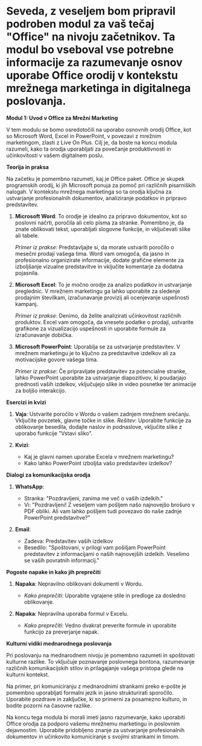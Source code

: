 # Seveda, z veseljem bom pripravil podroben modul za vaš tečaj "Office" na nivoju začetnikov. Ta modul bo vseboval vse potrebne informacije za razumevanje osnov uporabe Office orodij v kontekstu mrežnega marketinga in digitalnega poslovanja. 

**Modul 1: Uvod v Office za Mrežni Marketing**

V tem modulu se bomo osredotočili na uporabo osnovnih orodij Office, kot so Microsoft Word, Excel in PowerPoint, v povezavi z mrežnim marketingom, zlasti z Live On Plus. Cilj je, da boste na koncu modula razumeli, kako ta orodja uporabljati za povečanje produktivnosti in učinkovitosti v vašem digitalnem poslu.

**Teorija in praksa**

Na začetku je pomembno razumeti, kaj je Office paket. Office je skupek programskih orodij, ki jih Microsoft ponuja za pomoč pri različnih pisarniških nalogah. V kontekstu mrežnega marketinga so ta orodja ključna za ustvarjanje profesionalnih dokumentov, analiziranje podatkov in pripravo predstavitev.

1. **Microsoft Word**: To orodje je idealno za pripravo dokumentov, kot so poslovni načrti, poročila ali celo pisma za stranke. Pomembno je, da znate oblikovati tekst, uporabljati slogovne funkcije, in vključevati slike ali tabele.

   *Primer iz prakse*: Predstavljajte si, da morate ustvariti poročilo o mesečni prodaji vašega tima. Word vam omogoča, da jasno in profesionalno organizirate informacije, dodate grafične elemente za izboljšanje vizualne predstavitve in vključite komentarje za dodatna pojasnila.

2. **Microsoft Excel**: To je močno orodje za analizo podatkov in ustvarjanje preglednic. V mrežnem marketingu ga lahko uporabite za sledenje prodajnim številkam, izračunavanje provizij ali ocenjevanje uspešnosti kampanj.

   *Primer iz prakse*: Denimo, da želite analizirati učinkovitost različnih produktov. Excel vam omogoča, da vnesete podatke o prodaji, ustvarite grafikone za vizualizacijo uspešnosti in uporabite formule za izračunavanje dobička.

3. **Microsoft PowerPoint**: Uporablja se za ustvarjanje predstavitev. V mrežnem marketingu je to ključno za predstavitve izdelkov ali za motivacijske govore vašega tima.

   *Primer iz prakse*: Če pripravljate predstavitev za potencialne stranke, lahko PowerPoint uporabite za ustvarjanje diapozitivov, ki poudarjajo prednosti vaših izdelkov, vključujejo slike in video posnetke ter animacije za boljšo interakcijo.

**Esercizi in kvizi**

1. **Vaja**: Ustvarite poročilo v Wordu o vašem zadnjem mrežnem srečanju. Vključite povzetek, glavne točke in slike. 
   *Rešitev*: Uporabite funkcije za oblikovanje besedila, dodajte naslov in podnaslove, vključite slike z uporabo funkcije "Vstavi sliko".

2. **Kvizi**: 
   - Kaj je glavni namen uporabe Excela v mrežnem marketingu?
   - Kako lahko PowerPoint izboljša vašo predstavitev izdelkov?

**Dialogi za komunikacijska orodja**

1. **WhatsApp**: 
   - Stranka: "Pozdravljeni, zanima me več o vaših izdelkih."
   - Vi: "Pozdravljeni! Z veseljem vam pošljem našo najnovejšo brošuro v PDF obliki. Ali vam lahko pošljem tudi povezavo do naše zadnje PowerPoint predstavitve?"

2. **Email**: 
   - Zadeva: Predstavitev vaših izdelkov
   - Besedilo: "Spoštovani, v prilogi vam pošiljam PowerPoint predstavitev z informacijami o naših najnovejših izdelkih. Veselimo se vaših povratnih informacij."

**Pogoste napake in kako jih preprečiti**

1. **Napaka**: Nepravilno oblikovani dokumenti v Wordu.
   - *Kako preprečiti*: Uporabite vgrajene stile in predloge za dosledno oblikovanje.

2. **Napaka**: Nepravilna uporaba formul v Excelu.
   - *Kako preprečiti*: Vedno dvakrat preverite formule in uporabite funkcijo za preverjanje napak.

**Kulturni vidiki mednarodnega poslovanja**

Pri poslovanju na mednarodnem nivoju je pomembno razumeti in spoštovati kulturne razlike. To vključuje poznavanje poslovnega bontona, razumevanje različnih komunikacijskih stilov in prilagajanje vašega pristopa glede na kulturni kontekst.

Na primer, pri komuniciranju z mednarodnimi strankami preko e-pošte je pomembno uporabljati formalni jezik in jasno strukturirati sporočilo. Uporabite pozdrave in zaključke, ki so primerni za posamezno kulturo, in bodite pozorni na časovne razlike.

Na koncu tega modula bi morali imeti jasno razumevanje, kako uporabiti Office orodja za podporo vašemu mrežnemu marketingu in poslovnim dejavnostim. Uporabite pridobljeno znanje za ustvarjanje profesionalnih dokumentov in učinkovito komuniciranje s svojimi strankami in timom.